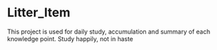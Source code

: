 # Litter_Item
This project is used for daily study, accumulation and summary of each knowledge point. Study happily, not in haste
